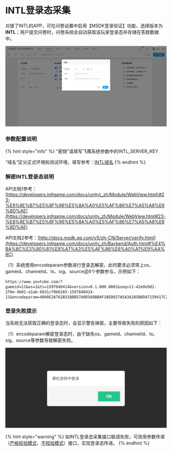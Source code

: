 # INTL登录态采集



对接了INTL的APP，可在问卷设置中启用【MSDK登录验证】功能，选择版本为**INTL**；用户提交问卷时，问卷系统会自动获取该玩家登录态并存储在答题数据中。

![&#x914D;&#x7F6E;INTL&#x767B;&#x5F55;&#x6001;&#x83B7;&#x53D6;&#x63A5;&#x5165;&#x6240;&#x9700;&#x8981;&#x7684;&#x53C2;&#x6570;](../.gitbook/assets/image%20%28657%29.png)

### 参数配置说明

{% hint style="info" %}
“密钥”请填写飞鹰系统参数中的INTL\_SERVER\_KEY

“域名”区分正式环境和测试环境，填写参考：[INTL域名](https://developers.intlgame.com/docs/unity_zh/Backend/Overall.html#21-%E7%8E%AF%E5%A2%83)
{% endhint %}



### 解密INTL登录态说明

API文档1参考：[https://developers.intlgame.com/docs/unity\_zh/Module/WebView.html\#23-%E8%8E%B7%E5%8F%96%E5%8A%A0%E5%AF%86%E7%A5%A8%E6%8D%AE](https://developers.intlgame.com/docs/unity_zh/Module/WebView.html#23-%E8%8E%B7%E5%8F%96%E5%8A%A0%E5%AF%86%E7%A5%A8%E6%8D%AE)

API文档2参考：[http://docs.msdk.qq.com/v5/zh-CN/Server/verify.html](https://developers.intlgame.com/docs/unity_zh/Backend/Auth.html#%E4%BA%8C%E3%80%81%E8%A7%A3%E5%AF%86%E6%A0%A1%E9%AA%8C)

（1）系统使用encodeparam参数进行登录态解密，此时要求必须带上os、gameid、channelid、ts、sig、source这6个参数参与，示例如下：

```text
https://www.youtube.com/?gameid=11&os=1&ts=1597840414&version=0.1.000.0001&seq=11-42e0e9d2-2f0e-4b01-a1ab-6831cf9b6165-1597840414-11&encodeparam=4060E2A762B31B8B57A8D5A9BBAF10E8657A5A3A285B0DA7159417C2D6F0D801
```

### 登录失败提示

当系统无法获取正确的登录态时，会显示警告弹窗，主要导致失败的原因如下：

（1）encodeparam解密登录态时，由于缺失os、gameid、channelid、ts、sig、source等参数导致解密失败。

![&#x767B;&#x5F55;&#x5931;&#x8D25;](../.gitbook/assets/image%20%28293%29.png)

{% hint style="warning" %}
如INTL登录态采集接口联调失败，可改用参数传递（[严格校验模式](https://imur.gitbook.io/help_center/api-wen-dang/fei-msdk-deng-lu-tai-chuan-di-jie-kou)、[不校验模式](https://imur.gitbook.io/help_center/api-wen-dang/can-shu-chuan-di-jie-kou-bu-xiao-yan-mo-shi)）接口，实现登录态传递。
{% endhint %}

